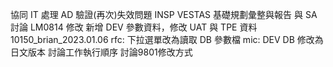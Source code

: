 協同 IT 處理 AD 驗證(再次)失效問題
INSP VESTAS 基礎規劃彙整與報告
與 SA 討論 LM0814 修改
新增 DEV 參數資料，修改 UAT 與 TPE 資料
10150_brian_2023.01.06
rfc: 下拉選單改為讀取 DB 參數檔
mic: DEV DB 修改為日文版本
討論工作執行順序
討論9801修改方式